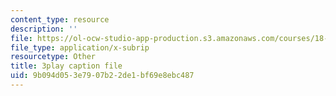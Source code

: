 ```yaml
---
content_type: resource
description: ''
file: https://ol-ocw-studio-app-production.s3.amazonaws.com/courses/18-01sc-single-variable-calculus-fall-2010/9b094d053e7907b22de1bf69e8ebc487_7K1sB05pE0A.srt
file_type: application/x-subrip
resourcetype: Other
title: 3play caption file
uid: 9b094d05-3e79-07b2-2de1-bf69e8ebc487
---
```

